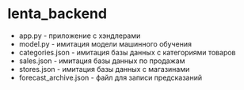 # lenta_backend

- app.py - приложение с хэндлерами
- model.py - имитация модели машинного обучения
- categories.json - имитация базы данных с категориями товаров
- sales.json - имитация базы данных по продажам
- stores.json - имитация базы данных с магазинами
- forecast_archive.json - файл для записи предсказаний
